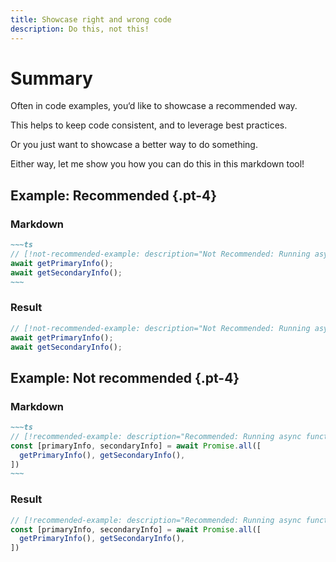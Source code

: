 ```yaml
---
title: Showcase right and wrong code
description: Do this, not this! 
---
```


# Summary 

Often in code examples, you‘d like to showcase a recommended way.

This helps to keep code consistent, and to leverage best practices.

Or you just want to showcase a better way to do something.

Either way, let me show you how you can do this in this markdown tool!


## Example: Recommended {.pt-4}

### Markdown

```md settings:code:minimal settings:code:hide-line-numbers
~~~ts
// [!not-recommended-example: description="Not Recommended: Running async functions synchronously"]
await getPrimaryInfo();
await getSecondaryInfo();
~~~
```

### Result 

```ts settings:code:hide-clipboard
// [!not-recommended-example: description="Not Recommended: Running async functions synchronously"]
await getPrimaryInfo();
await getSecondaryInfo();
```

## Example: Not recommended {.pt-4}

### Markdown

```md settings:code:minimal settings:code:hide-line-numbers
~~~ts
// [!recommended-example: description="Recommended: Running async functions in parallel"]
const [primaryInfo, secondaryInfo] = await Promise.all([
  getPrimaryInfo(), getSecondaryInfo(),
])
~~~
```

### Result 

```ts
// [!recommended-example: description="Recommended: Running async functions in parallel"]
const [primaryInfo, secondaryInfo] = await Promise.all([
  getPrimaryInfo(), getSecondaryInfo(),
])
```
